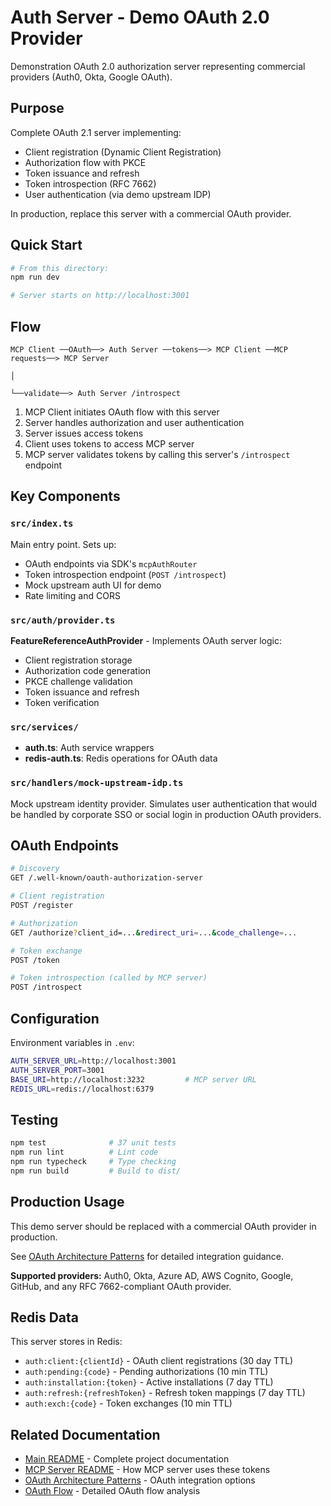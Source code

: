 # Auth Server - Demo OAuth 2.0 Provider

Demonstration OAuth 2.0 authorization server representing commercial providers (Auth0, Okta, Google OAuth).

## Purpose

Complete OAuth 2.1 server implementing:
- Client registration (Dynamic Client Registration)
- Authorization flow with PKCE
- Token issuance and refresh
- Token introspection (RFC 7662)
- User authentication (via demo upstream IDP)

In production, replace this server with a commercial OAuth provider.

## Quick Start

```bash
# From this directory:
npm run dev

# Server starts on http://localhost:3001
```

## Flow

```
MCP Client ──OAuth──> Auth Server ──tokens──> MCP Client ──MCP requests──> MCP Server
                                                                                │
                                                                                └──validate──> Auth Server /introspect
```

1. MCP Client initiates OAuth flow with this server
2. Server handles authorization and user authentication
3. Server issues access tokens
4. Client uses tokens to access MCP server
5. MCP server validates tokens by calling this server's `/introspect` endpoint

## Key Components

### `src/index.ts`
Main entry point. Sets up:
- OAuth endpoints via SDK's `mcpAuthRouter`
- Token introspection endpoint (`POST /introspect`)
- Mock upstream auth UI for demo
- Rate limiting and CORS

### `src/auth/provider.ts`
**FeatureReferenceAuthProvider** - Implements OAuth server logic:
- Client registration storage
- Authorization code generation
- PKCE challenge validation
- Token issuance and refresh
- Token verification

### `src/services/`
- **auth.ts**: Auth service wrappers
- **redis-auth.ts**: Redis operations for OAuth data

### `src/handlers/mock-upstream-idp.ts`
Mock upstream identity provider. Simulates user authentication that would be handled by corporate SSO or social login in production OAuth providers.

## OAuth Endpoints

```bash
# Discovery
GET /.well-known/oauth-authorization-server

# Client registration
POST /register

# Authorization
GET /authorize?client_id=...&redirect_uri=...&code_challenge=...

# Token exchange
POST /token

# Token introspection (called by MCP server)
POST /introspect
```

## Configuration

Environment variables in `.env`:
```bash
AUTH_SERVER_URL=http://localhost:3001
AUTH_SERVER_PORT=3001
BASE_URI=http://localhost:3232         # MCP server URL
REDIS_URL=redis://localhost:6379
```

## Testing

```bash
npm test              # 37 unit tests
npm run lint          # Lint code
npm run typecheck     # Type checking
npm run build         # Build to dist/
```

## Production Usage

This demo server should be replaced with a commercial OAuth provider in production.

See [OAuth Architecture Patterns](../docs/oauth-architecture-patterns.md#using-a-commercial-auth-provider) for detailed integration guidance.

**Supported providers:** Auth0, Okta, Azure AD, AWS Cognito, Google, GitHub, and any RFC 7662-compliant OAuth provider.

## Redis Data

This server stores in Redis:
- `auth:client:{clientId}` - OAuth client registrations (30 day TTL)
- `auth:pending:{code}` - Pending authorizations (10 min TTL)
- `auth:installation:{token}` - Active installations (7 day TTL)
- `auth:refresh:{refreshToken}` - Refresh token mappings (7 day TTL)
- `auth:exch:{code}` - Token exchanges (10 min TTL)

## Related Documentation

- [Main README](../README.md) - Complete project documentation
- [MCP Server README](../mcp-server/README.md) - How MCP server uses these tokens
- [OAuth Architecture Patterns](../docs/oauth-architecture-patterns.md) - OAuth integration options
- [OAuth Flow](../docs/oauth-flow.md) - Detailed OAuth flow analysis
